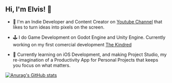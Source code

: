 ## Hi, I'm Elvis! 👋

- 🔭 I'm an Indie Developer and Content Creator on [Youtube Channel](https://www.youtube.com/@bissash05) that likes to turn ideas into pixels on the screen.
- 🕹️ I do Game Development on Godot Engine and Unity Engine. Currently working on my first comercial development [The Kindred](https://elvisvilla.itch.io/soul-godot-engine)

- 🌱 Currently learning on iOS Development, and making Project Studio, my re-imagination of a Productivity App for Personal Projects that keeps you focus on what matters.

[![Anurag's GitHub stats](https://github-readme-stats.vercel.app/api?username=ElvisVilla&count_private=true&show_icons=true&theme=radical&hide_rank=false)](https://github.com/anuraghazra/github-readme-stats)
